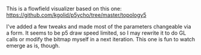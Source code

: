 This is a flowfield visualizer based on this one: https://github.com/kgolid/p5ycho/tree/master/topology5

I've added a few tweaks and made most of the parameters changeable via a form. It seems to be p5 draw speed limited, so I may rewrite it to do GL calls or modify the bitmap myself in a next iteration. This one is fun to watch emerge as is, though.